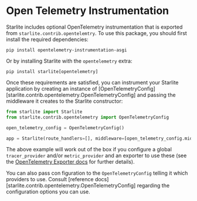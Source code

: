 # Open Telemetry Instrumentation

Starlite includes optional OpenTelemetry instrumentation that is exported from `starlite.contrib.opentelemtry`. To use
this package, you should first install the required dependencies:

```shell title="as separate packages"
pip install opentelemetry-instrumentation-asgi
```

Or by installing Starlite with the `opentelemetry` extra:

```shell title="as 'extra' dependencies"
pip install starlite[opentelemetry]
```

Once these requirements are satisfied, you can instrument your Starlite application by creating an instance
of [OpenTelemetryConfig][starlite.contrib.opentelemetry.OpenTelemetryConfig] and passing the middleware it creates to
the Starlite constructor:

```python
from starlite import Starlite
from starlite.contrib.opentelemetry import OpenTelemetryConfig

open_telemetry_config = OpenTelemetryConfig()

app = Starlite(route_handlers=[], middleware=[open_telemetry_config.middleware])
```

The above example will work out of the box if you configure a global `tracer_provider` and/or `metric_provider` and an
exporter to use these (see the
[OpenTelemetry Exporter docs](https://opentelemetry.io/docs/instrumentation/python/exporters/) for further details).

You can also pass con figuration to the `OpenTelemetryConfig` telling it which providers to use. Consult
[reference docs][starlite.contrib.opentelemetry.OpenTelemetryConfig] regarding the configuration options you can use.
